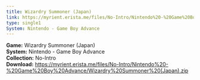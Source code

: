 ```yaml
---
title: Wizardry Summoner (Japan)
link: https://myrient.erista.me/files/No-Intro/Nintendo%20-%20Game%20Boy%20Advance/Wizardry%20Summoner%20(Japan).zip
type: single1
System: Nintendo - Game Boy Advance
---
```

<b>Game:</b> Wizardry Summoner (Japan)<br>
<b>System:</b> Nintendo - Game Boy Advance<br>
<b>Collection:</b> No-Intro<br>
<b>Download:</b> https://myrient.erista.me/files/No-Intro/Nintendo%20-%20Game%20Boy%20Advance/Wizardry%20Summoner%20(Japan).zip